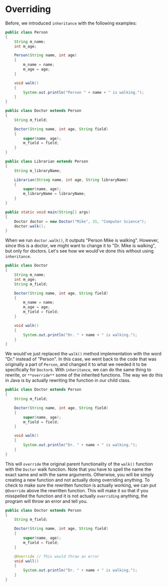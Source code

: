 # Overriding

Before, we introduced `inheritance` with the following examples:

```java
public class Person
{
    String m_name;
    int m_age;

    Person(String name, int age)
    {
        m_name = name;
        m_age = age;
    }

    void walk()
    {
        System.out.println("Person " + name + " is walking.");
    }
}
```

```java
public class Doctor extends Person
{
    String m_field;

    Doctor(String name, int age, String field)
    {
        super(name, age);
        m_field = field;
    }
}
```

```java
public class Librarian extends Person
{
    String m_libraryName;

    Librarian(String name, int age, String libraryName)
    {
        super(name, age);
        m_libraryName = libraryName;
    }
}
```

```java
public static void main(String[] args)
{
    Doctor doctor = new Doctor("Mike", 31, "Computer Science");
    doctor.walk();
}
```

When we run `doctor.walk()`, it outputs "Person Mike is walking". However, since this is a doctor, we might want to change it to "Dr. Mike is walking", but only for doctors. Let's see how we would've done this without using `inheritance`.

```java
public class Doctor
{
    String m_name;
    int m_age;
    String m_field;

    Doctor(String name, int age, String field)
    {
        m_name = name;
        m_age = age;
        m_field = field;
    }

    void walk()
    {
        System.out.println("Dr. " + name + " is walking.");
    }
}
```

We would've just replaced the `walk()` method implementation with the word "Dr." instead of "Person". In this case, we went back to the code that was originally a part of `Person`, and changed it to what we needed it to be specifically for `Doctor`s. With `inheritance`, we can do the same thing to rewrite, or `**override**` some of the inherited functions. The way we do this in Java is by actually rewriting the function in our child class.

```java
public class Doctor extends Person
{
    String m_field;

    Doctor(String name, int age, String field)
    {
        super(name, age);
        m_field = field;
    }

    void walk()
    {
        System.out.println("Dr. " + name + " is walking.");
    }
}
```

This will `override` the original parent functionality of the `walk()` function with the `Doctor` walk function. Note that you have to spell the name the exact same and with the same arguments. Otherwise, you will be simply creating a new function and not actually doing overriding anything. To check to make sure the rewritten function is actually working, we can put `@Override` above the rewritten function. This will make it so that if you misspelled the function and it is not actually `overriding` anything, the program will throw an error and tell you.

```java
public class Doctor extends Person
{
    String m_field;

    Doctor(String name, int age, String field)
    {
        super(name, age);
        m_field = field;
    }

    @Override // This would throw an error
    void wall()
    {
        System.out.println("Dr. " + name + " is walking.");
    }
}
```